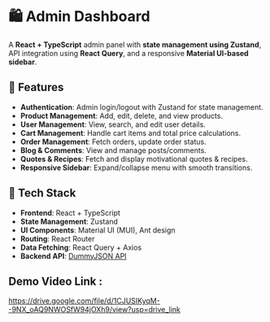 
# 🛍️ Admin Dashboard

A **React + TypeScript** admin panel with **state management using Zustand**, API integration using **React Query**, and a responsive **Material UI-based sidebar**.

## 🚀 Features
- **Authentication**: Admin login/logout with Zustand for state management.
- **Product Management**: Add, edit, delete, and view products.
- **User Management**: View, search, and edit user details.
- **Cart Management**: Handle cart items and total price calculations.
- **Order Management**: Fetch orders, update order status.
- **Blog & Comments**: View and manage posts/comments.
- **Quotes & Recipes**: Fetch and display motivational quotes & recipes.
- **Responsive Sidebar**: Expand/collapse menu with smooth transitions.


## 📂 Tech Stack
- **Frontend**: React + TypeScript
- **State Management**: Zustand
- **UI Components**: Material UI (MUI), Ant design
- **Routing**: React Router
- **Data Fetching**: React Query + Axios
- **Backend API**: [DummyJSON API](https://dummyjson.com/)


## Demo Video Link :
https://drive.google.com/file/d/1CJUSIKyqM--9NX_oAQ9NWOSfW94jOXh9/view?usp=drive_link

